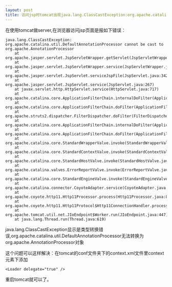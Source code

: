 ```yaml
---
layout: post
title: 访问jsp时tomcat出现java.lang.ClassCastException:org.apache.catalina.util.DefaultAnnotationProcessor cannot be cast to org.apache.AnnotationProcessor问题的解决
---
```


在使用tomcat做server,在浏览器访问jsp页面是报如下错误：

    java.lang.ClassCastException: org.apache.catalina.util.DefaultAnnotationProcessor cannot be cast to org.apache.AnnotationProcessor
        at org.apache.jasper.servlet.JspServletWrapper.getServlet(JspServletWrapper.java:146)
        at org.apache.jasper.servlet.JspServletWrapper.service(JspServletWrapper.java:329)
        at org.apache.jasper.servlet.JspServlet.serviceJspFile(JspServlet.java:342)
        at org.apache.jasper.servlet.JspServlet.service(JspServlet.java:267)
        at javax.servlet.http.HttpServlet.service(HttpServlet.java:717)
        at org.apache.catalina.core.ApplicationFilterChain.internalDoFilter(ApplicationFilterChain.java:290)
        at org.apache.catalina.core.ApplicationFilterChain.doFilter(ApplicationFilterChain.java:206)
        at org.apache.struts2.dispatcher.FilterDispatcher.doFilter(FilterDispatcher.java:389)
        at org.apache.catalina.core.ApplicationFilterChain.internalDoFilter(ApplicationFilterChain.java:235)
        at org.apache.catalina.core.ApplicationFilterChain.doFilter(ApplicationFilterChain.java:206)
        at org.apache.catalina.core.StandardWrapperValve.invoke(StandardWrapperValve.java:233)
        at org.apache.catalina.core.StandardContextValve.invoke(StandardContextValve.java:191)
        at org.apache.catalina.core.StandardHostValve.invoke(StandardHostValve.java:128)
        at org.apache.catalina.valves.ErrorReportValve.invoke(ErrorReportValve.java:102)
        at org.apache.catalina.core.StandardEngineValve.invoke(StandardEngineValve.java:109)
        at org.apache.catalina.connector.CoyoteAdapter.service(CoyoteAdapter.java:286)
        at org.apache.coyote.http11.Http11Processor.process(Http11Processor.java:845)
        at org.apache.coyote.http11.Http11Protocol$Http11ConnectionHandler.process(Http11Protocol.java:583)
        at org.apache.tomcat.util.net.JIoEndpoint$Worker.run(JIoEndpoint.java:447)
        at java.lang.Thread.run(Thread.java:619)

java.lang.ClassCastException显示是类型转换错误,org.apache.catalina.util.DefaultAnnotationProcessor无法转换为org.apache.AnnotationProcessor对象

这个问题可以这样解决：在tomcat的conf文件夹下的context.xml文件里context 元素下添加   

    <Loader delegate="true" />

重启tomcat就可以了。